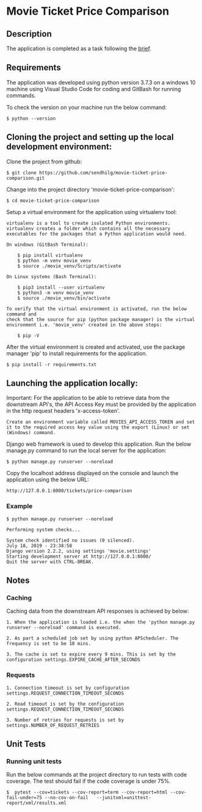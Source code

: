 # Movie Ticket Price Comparison

## Description
The application is completed as a task following the [brief](BRIEF.md).


## Requirements
The application was developed using python version 3.7.3 on a windows 10 machine 
using Visual Studio Code for coding and GitBash for running commands.

To check the version on your machine run the below command:

    $ python --version


## Cloning the project and setting up the local development environment:
Clone the project from github:

    $ git clone https://github.com/sendhilg/movie-ticket-price-comparison.git


Change into the project directory 'movie-ticket-price-comparison':

    $ cd movie-ticket-price-comparison


Setup a virtual environment for the application using virtualenv tool:

    virtualenv is a tool to create isolated Python environments. virtualenv creates a folder which contains all the necessary executables for the packages that a Python application would need.

    On windows (GitBash Terminal):

        $ pip install virtualenv
        $ python -m venv movie_venv
        $ source ./movie_venv/Scripts/activate

    On Linux systems (Bash Terminal):

        $ pip3 install --user virtualenv
        $ python3 -m venv movie_venv
        $ source ./movie_venv/bin/activate

    To verify that the virtual environment is activated, run the below command and 
    check that the source for pip (python package manager) is the virtual environment i.e. 'movie_venv' created in the above steps:

        $ pip -V

After the virtual environment is created and activated, use the package manager 'pip' to install 
requirements for the application.

    $ pip install -r requirements.txt


## Launching the application locally:
Important:
    For the application to be able to retrieve data from the downstream API's, the API Access Key must be 
    provided by the application in the http request headers 'x-access-token'.

    Create an environment variable called MOVIES_API_ACCESS_TOKEN and set it to the required access key value using the export (Linux) or set (Windows) command.

Django web framework is used to develop this application. Run the below manage.py command to run the local server
for the application:

    $ python manage.py runserver --noreload

Copy the localhost address displayed on the console and launch the application using the below URL:

    http://127.0.0.1:8000/tickets/price-comparison


### Example
```
$ python manage.py runserver --noreload

Performing system checks...

System check identified no issues (0 silenced).
July 18, 2019 - 23:38:58
Django version 2.2.2, using settings 'movie.settings'
Starting development server at http://127.0.0.1:8000/
Quit the server with CTRL-BREAK.

```

## Notes

### Caching
Caching data from the downstream API responses is achieved by below:

    1. When the application is loaded i.e. the when the 'python manage.py runserver --noreload' command is executed.

    2. As part a scheduled job set by using python APScheduler. The frequency is set to be 10 mins. 
    
    3. The cache is set to expire every 9 mins. This is set by the configuration settings.EXPIRE_CACHE_AFTER_SECONDS

### Requests
    1. Connection timeout is set by configuration settings.REQUEST_CONNECTION_TIMEOUT_SECONDS

    2. Read timeout is set by the configuration settings.REQUEST_CONNECTION_TIMEOUT_SECONDS

    3. Number of retries for requests is set by settings.NUMBER_OF_REQUEST_RETRIES


## Unit Tests

### Running unit tests
Run the below commands at the project directory to run tests with code coverage. The test should fail if the 
code coverage is under 75%.

    $  pytest --cov=tickets --cov-report=term --cov-report=html --cov-fail-under=75 --no-cov-on-fail   --junitxml=unittest-report/xml/results.xml
